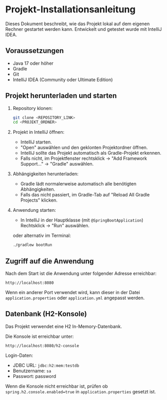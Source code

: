 # Projekt-Installationsanleitung

Dieses Dokument beschreibt, wie das Projekt lokal auf dem eigenen Rechner gestartet werden kann. Entwickelt und getestet wurde mit IntelliJ IDEA.

## Voraussetzungen

- Java 17 oder höher
- Gradle
- Git
- IntelliJ IDEA (Community oder Ultimate Edition)

## Projekt herunterladen und starten

1. Repository klonen:

   ```bash
   git clone <REPOSITORY_LINK>
   cd <PROJEKT_ORDNER>
   ```

2. Projekt in IntelliJ öffnen:

    - IntelliJ starten.
    - "Open" auswählen und den geklonten Projektordner öffnen.
    - IntelliJ sollte das Projekt automatisch als Gradle-Projekt erkennen.
    - Falls nicht, im Projektfenster rechtsklick → "Add Framework Support..." → "Gradle" auswählen.

3. Abhängigkeiten herunterladen:

    - Gradle lädt normalerweise automatisch alle benötigten Abhängigkeiten.
    - Falls das nicht passiert, im Gradle-Tab auf "Reload All Gradle Projects" klicken.

4. Anwendung starten:

    - In IntelliJ in der Hauptklasse (mit `@SpringBootApplication`) Rechtsklick → "Run" auswählen.

   oder alternativ im Terminal:

   ```bash
   ./gradlew bootRun
   ```

## Zugriff auf die Anwendung

Nach dem Start ist die Anwendung unter folgender Adresse erreichbar:

```
http://localhost:8080
```

Wenn ein anderer Port verwendet wird, kann dieser in der Datei `application.properties` oder `application.yml` angepasst werden.

## Datenbank (H2-Konsole)

Das Projekt verwendet eine H2 In-Memory-Datenbank.

Die Konsole ist erreichbar unter:

```
http://localhost:8080/h2-console
```

Login-Daten:

- JDBC URL: `jdbc:h2:mem:testdb`
- Benutzername: `sa`
- Passwort: password

Wenn die Konsole nicht erreichbar ist, prüfen ob `spring.h2.console.enabled=true` in `application.properties` gesetzt ist.